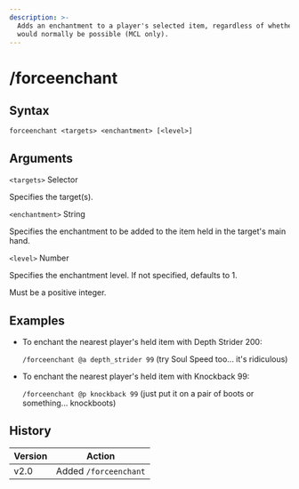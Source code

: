 ```yaml
---
description: >-
  Adds an enchantment to a player's selected item, regardless of whether it
  would normally be possible (MCL only).
---
```


# /forceenchant

## Syntax

`forceenchant <targets> <enchantment> [<level>]`

## Arguments

`<targets>` Selector

Specifies the target(s).

`<enchantment>` String

Specifies the enchantment to be added to the item held in the target's main hand.

`<level>` Number

Specifies the enchantment level. If not specified, defaults to 1.

Must be a positive integer.

## Examples

*   To enchant the nearest player's held item with Depth Strider 200:

    `/forceenchant @a depth_strider 99` (try Soul Speed too... it's ridiculous)
*   To enchant the nearest player's held item with Knockback 99:

    `/forceenchant @p knockback 99` (just put it on a pair of boots or something... knockboots)

## History

| Version | Action                |
| ------- | --------------------- |
| v2.0    | Added `/forceenchant` |
